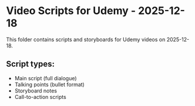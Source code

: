 # Video Scripts for Udemy - 2025-12-18

This folder contains scripts and storyboards for Udemy videos on 2025-12-18.

## Script types:
- Main script (full dialogue)
- Talking points (bullet format)
- Storyboard notes
- Call-to-action scripts
